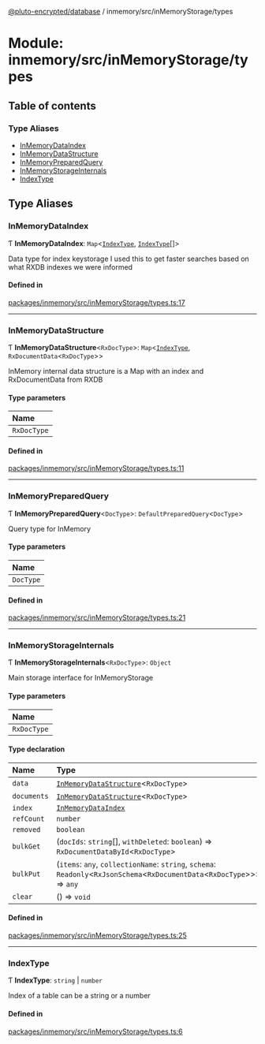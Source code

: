 [@pluto-encrypted/database](../README.md) / inmemory/src/inMemoryStorage/types

# Module: inmemory/src/inMemoryStorage/types

## Table of contents

### Type Aliases

- [InMemoryDataIndex](inmemory_src_inMemoryStorage_types.md#inmemorydataindex)
- [InMemoryDataStructure](inmemory_src_inMemoryStorage_types.md#inmemorydatastructure)
- [InMemoryPreparedQuery](inmemory_src_inMemoryStorage_types.md#inmemorypreparedquery)
- [InMemoryStorageInternals](inmemory_src_inMemoryStorage_types.md#inmemorystorageinternals)
- [IndexType](inmemory_src_inMemoryStorage_types.md#indextype)

## Type Aliases

### InMemoryDataIndex

Ƭ **InMemoryDataIndex**: `Map`\<[`IndexType`](inmemory_src_inMemoryStorage_types.md#indextype), [`IndexType`](inmemory_src_inMemoryStorage_types.md#indextype)[]\>

Data type for index keystorage
I used this to get faster searches based on what RXDB indexes we were
informed

#### Defined in

[packages/inmemory/src/inMemoryStorage/types.ts:17](https://github.com/elribonazo/pluto-encrypted/blob/1443488/packages/inmemory/src/inMemoryStorage/types.ts#L17)

___

### InMemoryDataStructure

Ƭ **InMemoryDataStructure**\<`RxDocType`\>: `Map`\<[`IndexType`](inmemory_src_inMemoryStorage_types.md#indextype), `RxDocumentData`\<`RxDocType`\>\>

InMemory internal data structure is a Map with an index
and RxDocumentData from RXDB

#### Type parameters

| Name |
| :------ |
| `RxDocType` |

#### Defined in

[packages/inmemory/src/inMemoryStorage/types.ts:11](https://github.com/elribonazo/pluto-encrypted/blob/1443488/packages/inmemory/src/inMemoryStorage/types.ts#L11)

___

### InMemoryPreparedQuery

Ƭ **InMemoryPreparedQuery**\<`DocType`\>: `DefaultPreparedQuery`\<`DocType`\>

Query type for InMemory

#### Type parameters

| Name |
| :------ |
| `DocType` |

#### Defined in

[packages/inmemory/src/inMemoryStorage/types.ts:21](https://github.com/elribonazo/pluto-encrypted/blob/1443488/packages/inmemory/src/inMemoryStorage/types.ts#L21)

___

### InMemoryStorageInternals

Ƭ **InMemoryStorageInternals**\<`RxDocType`\>: `Object`

Main storage interface for InMemoryStorage

#### Type parameters

| Name |
| :------ |
| `RxDocType` |

#### Type declaration

| Name | Type |
| :------ | :------ |
| `data` | [`InMemoryDataStructure`](inmemory_src_inMemoryStorage_types.md#inmemorydatastructure)\<`RxDocType`\> |
| `documents` | [`InMemoryDataStructure`](inmemory_src_inMemoryStorage_types.md#inmemorydatastructure)\<`RxDocType`\> |
| `index` | [`InMemoryDataIndex`](inmemory_src_inMemoryStorage_types.md#inmemorydataindex) |
| `refCount` | `number` |
| `removed` | `boolean` |
| `bulkGet` | (`docIds`: `string`[], `withDeleted`: `boolean`) => `RxDocumentDataById`\<`RxDocType`\> |
| `bulkPut` | (`items`: `any`, `collectionName`: `string`, `schema`: `Readonly`\<`RxJsonSchema`\<`RxDocumentData`\<`RxDocType`\>\>\>) => `any` |
| `clear` | () => `void` |

#### Defined in

[packages/inmemory/src/inMemoryStorage/types.ts:25](https://github.com/elribonazo/pluto-encrypted/blob/1443488/packages/inmemory/src/inMemoryStorage/types.ts#L25)

___

### IndexType

Ƭ **IndexType**: `string` \| `number`

Index of a table can be a string or a number

#### Defined in

[packages/inmemory/src/inMemoryStorage/types.ts:6](https://github.com/elribonazo/pluto-encrypted/blob/1443488/packages/inmemory/src/inMemoryStorage/types.ts#L6)
